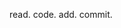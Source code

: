 read. code. add. commit. 
<!-- - 👀 I’m interested in  -->
<!-- - 💞️ I’m looking to collaborate on business- -->

<!---
Garimagupta85/Garimagupta85 is a ✨ special ✨ repository because its `README.md` (this file) appears on your GitHub profile.
You can click the Preview link to take a look at your changes.
--->
